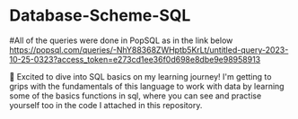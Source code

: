 # Database-Scheme-SQL

#All of the queries were done in PopSQL as in the link below
https://popsql.com/queries/-NhY88368ZWHptb5KrLt/untitled-query-2023-10-25-0323?access_token=e273cd1ee36f0d698e8dbe9e98958913

🚀 Excited to dive into SQL basics on my learning journey! I'm getting to grips with the fundamentals of this language to work with data by learning some of the basics functions in sql, where you can see and practise yourself too in the code I attached in this repository.
